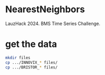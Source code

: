 # NearestNeighbors
LauzHack 2024. BMS Time Series Challenge.

# get the data
```bash
mkdir files
cp .../INNOVIX_* files/
cp .../BRISTOR_* files/
```

